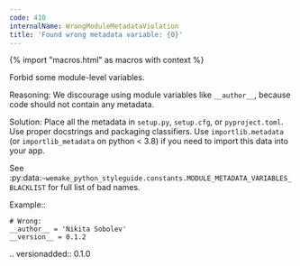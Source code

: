 ```yaml
---
code: 410
internalName: WrongModuleMetadataViolation
title: 'Found wrong metadata variable: {0}'
---
```


{% import "macros.html" as macros with context %}


Forbid some module-level variables.

Reasoning:
    We discourage using module variables like ``__author__``,
    because code should not contain any metadata.

Solution:
    Place all the metadata in ``setup.py``,
    ``setup.cfg``, or ``pyproject.toml``.
    Use proper docstrings and packaging classifiers.
    Use ``importlib.metadata`` (or ``importlib_metadata`` on python < 3.8)
    if you need to import this data into your app.

See
:py:data:`~wemake_python_styleguide.constants.MODULE_METADATA_VARIABLES_BLACKLIST`
for full list of bad names.

Example::

    # Wrong:
    __author__ = 'Nikita Sobolev'
    __version__ = 0.1.2

.. versionadded:: 0.1.0